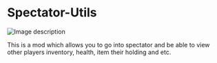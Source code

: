 # Spectator-Utils
![Image description](https://img.shields.io/discord/440218616302927882.svgcolor=#7289DA&amp;label=Chat%20in%20discord%20with&amp;logo=discrord&amp;logoColor=white.png)

This is a mod which allows you to go into spectator and be able to view other players inventory, health, item their holding and etc.
